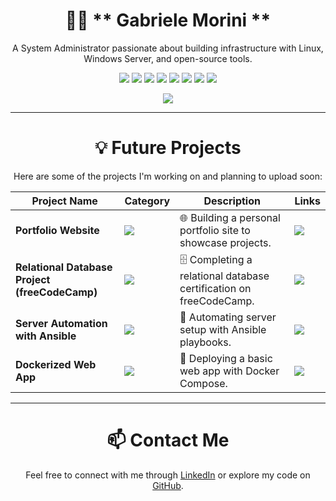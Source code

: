 <div align="center">

# 👨‍💻 ** Gabriele Morini **

A System Administrator passionate about building infrastructure with Linux, Windows Server, and open-source tools.

[![](https://img.shields.io/badge/OS-Linux-informational?style=flat&logo=linux&logoColor=white&color=blue)](https://www.linux.org/)
[![](https://img.shields.io/badge/OS-Windows_Server-informational?style=flat&logo=windows&logoColor=white&color=blue)](https://www.microsoft.com/en-us/windows-server)
[![](https://img.shields.io/badge/Virtualization-VMware-informational?style=flat&logo=vmware&logoColor=white&color=green)](https://www.vmware.com/)
[![](https://img.shields.io/badge/Containers-Docker-informational?style=flat&logo=docker&logoColor=white&color=2496ED)](https://www.docker.com/)
[![](https://img.shields.io/badge/Code-Python-informational?style=flat&logo=python&logoColor=white&color=3776AB)](https://www.python.org/)
[![](https://img.shields.io/badge/Code-JavaScript-informational?style=flat&logo=javascript&logoColor=white&color=F7DF1E)](https://www.javascript.com/)
[![](https://img.shields.io/badge/Editor-VSCode-informational?style=flat&logo=visual-studio-code&logoColor=white&color=007ACC)](https://code.visualstudio.com/)
[![](https://img.shields.io/badge/Editor-Vim-informational?style=flat&logo=vim&logoColor=white&color=019733)](https://www.vim.org/)

<!-- [![](https://img.shields.io/badge/-LinkedIn-informational?style=for-the-badge&logo=linkedin&logoColor=white&color=2867B2)](https://linkedin.com/in/tuo-profilo) -->
[![](https://img.shields.io/badge/-GitHub-informational?style=for-the-badge&logo=github&logoColor=white&color=181717)](https://github.com/tuo-username)

<hr>


# 💡 **Future Projects**

Here are some of the projects I'm working on and planning to upload soon:

| Project Name | Category | Description | Links |
| ------------ | -------- | ----------- | ----- |
| **Portfolio Website** | [![](https://img.shields.io/badge/💻-%20Portfolio-informational?style=flat&logoColor=white&color=3498db)]() | 🌐 Building a personal portfolio site to showcase projects. | [![](https://img.shields.io/badge/-Website-informational?style=flat&logoColor=black&color=white)](https://yourportfolio.com) |
| **Relational Database Project (freeCodeCamp)** | [![](https://img.shields.io/badge/📊-%20Databases-informational?style=flat&logoColor=white&color=2ecc71)]() | 🗄 Completing a relational database certification on freeCodeCamp. | [![](https://img.shields.io/badge/-GitHub-informational?style=flat&logo=github&logoColor=black&color=white)](https://github.com/yourusername/db-project) |
| **Server Automation with Ansible** | [![](https://img.shields.io/badge/⚙️-%20Automation-informational?style=flat&logoColor=white&color=f39c12)]() | 🤖 Automating server setup with Ansible playbooks. | [![](https://img.shields.io/badge/-GitHub-informational?style=flat&logo=github&logoColor=black&color=white)](https://github.com/yourusername/ansible-automation) |
| **Dockerized Web App** | [![](https://img.shields.io/badge/🐳-%20Containers-informational?style=flat&logoColor=white&color=2496ED)]() | 🚢 Deploying a basic web app with Docker Compose. | [![](https://img.shields.io/badge/-GitHub-informational?style=flat&logo=github&logoColor=black&color=white)](https://github.com/yourusername/docker-webapp) |

---

# 📫 **Contact Me**

Feel free to connect with me through [LinkedIn](https://linkedin.com/in/gabrielemorini) or explore my code on [GitHub](https://github.com/gabrielemorini).
</div>

